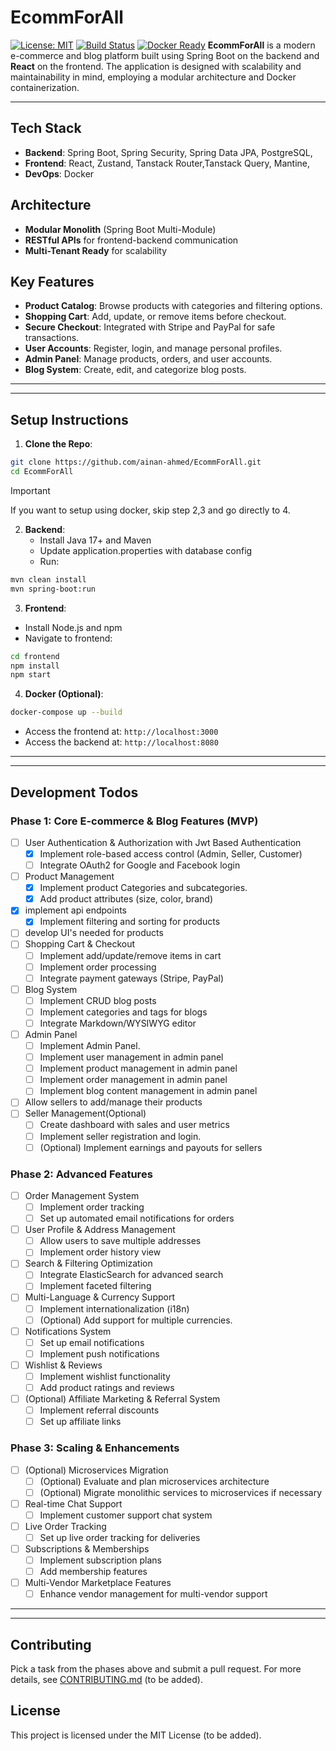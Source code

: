 # EcommForAll

[![License: MIT](https://img.shields.io/badge/License-MIT-blue.svg)](LICENSE) [![Build Status](https://img.shields.io/github/actions/workflow/status/yourusername/yourrepo/ci.yml)](https://github.com/yourusername/yourrepo/actions) [![Docker Ready](https://img.shields.io/badge/Docker-Ready-brightgreen)](https://www.docker.com/)
**EcommForAll** is a modern e-commerce and blog platform built using Spring Boot on the backend and **React** on the frontend. The application is designed with scalability and maintainability in mind, employing a modular architecture and Docker containerization.

---
## Tech Stack

- **Backend**: Spring Boot, Spring Security, Spring Data JPA, PostgreSQL,
- **Frontend**: React, Zustand, Tanstack Router,Tanstack Query, Mantine,
- **DevOps**: Docker

## Architecture

- **Modular Monolith** (Spring Boot Multi-Module)
- **RESTful APIs** for frontend-backend communication
- **Multi-Tenant Ready** for scalability

## Key Features

- **Product Catalog**: Browse products with categories and filtering options.
- **Shopping Cart**: Add, update, or remove items before checkout.
- **Secure Checkout**: Integrated with Stripe and PayPal for safe transactions.
- **User Accounts**: Register, login, and manage personal profiles.
- **Admin Panel**: Manage products, orders, and user accounts.
- **Blog System**: Create, edit, and categorize blog posts.
---
---
## Setup Instructions

1. **Clone the Repo**:
```bash
git clone https://github.com/ainan-ahmed/EcommForAll.git
cd EcommForAll
```
>[!IMPORTANT]
> If you want to setup using docker, skip step 2,3 and go directly to 4.


2. **Backend**:
	- Install Java 17+ and Maven
	- Update application.properties with database config
	- Run:
```bash
mvn clean install
mvn spring-boot:run
```

3. **Frontend**:
- Install Node.js and npm
- Navigate to frontend:
```bash
cd frontend
npm install
npm start
```

4. **Docker (Optional)**:
```bash
docker-compose up --build
```
- Access the frontend at: `http://localhost:3000`
- Access the backend at: `http://localhost:8080`

---
---

## Development Todos
### Phase 1: Core E-commerce & Blog Features (MVP)

- [ ]  User Authentication & Authorization with Jwt Based Authentication
	- [x]  Implement role-based access control (Admin, Seller, Customer)
	- [ ]  Integrate OAuth2 for Google and Facebook login
- [ ]  Product Management
	- [x] Implement product Categories and subcategories.
	- [x] Add product attributes (size, color, brand)
  - [x] implement api endpoints
	- [x] Implement filtering and sorting for products
  - [ ] develop UI's needed for products
- [ ]  Shopping Cart & Checkout
	- [ ] Implement add/update/remove items in cart
	- [ ] Implement order processing
	- [ ] Integrate payment gateways (Stripe, PayPal)
- [ ] Blog System
	- [ ]  Implement CRUD blog posts
	- [ ]  Implement categories and tags for blogs
	- [ ]  Integrate Markdown/WYSIWYG editor
- [ ] Admin Panel
	- [ ] Implement Admin Panel.
	- [ ]  Implement user management in admin panel
	- [ ]  Implement product management in admin panel
	- [ ]  Implement order management in admin panel
	- [ ]  Implement blog content management in admin panel
- [ ]  Allow sellers to add/manage their products
- [ ] Seller Management(Optional)
	- [ ]  Create dashboard with sales and user metrics
	- [ ]  Implement seller registration and login.
	- [ ]  (Optional) Implement earnings and payouts for sellers

### Phase 2: Advanced Features
- [ ] Order Management System
	- [ ] Implement order tracking
	- [ ]  Set up automated email notifications for orders
- [ ] User Profile & Address Management
	- [ ] Allow users to save multiple addresses
	- [ ] Implement order history view
- [ ] Search & Filtering Optimization
	- [ ] Integrate ElasticSearch for advanced search
	- [ ] Implement faceted filtering
- [ ] Multi-Language & Currency Support
	- [ ] Implement internationalization (i18n)
	- [ ] (Optional) Add support for multiple currencies.
- [ ] Notifications System
	- [ ] Set up email notifications
	- [ ]  Implement push notifications
- [ ] Wishlist & Reviews
	- [ ] Implement wishlist functionality
	- [ ]  Add product ratings and reviews
- [ ] (Optional) Affiliate Marketing & Referral System
	- [ ] Implement referral discounts
	- [ ]  Set up affiliate links

### Phase 3: Scaling & Enhancements
- [ ] (Optional) Microservices Migration 
	- [ ] (Optional) Evaluate and plan microservices architecture
	- [ ]  (Optional) Migrate monolithic services to microservices if necessary
- [ ] Real-time Chat Support
	- [ ] Implement customer support chat system
- [ ] Live Order Tracking
	- [ ] Set up live order tracking for deliveries
- [ ] Subscriptions & Memberships
	- [ ] Implement subscription plans
	- [ ] Add membership features
- [ ] Multi-Vendor Marketplace Features
	- [ ] Enhance vendor management for multi-vendor support

---
---
## Contributing

Pick a task from the phases above and submit a pull request. For more details, see [CONTRIBUTING.md](CONTRIBUTING.md) (to be added).

## License

This project is licensed under the MIT License (to be added).
